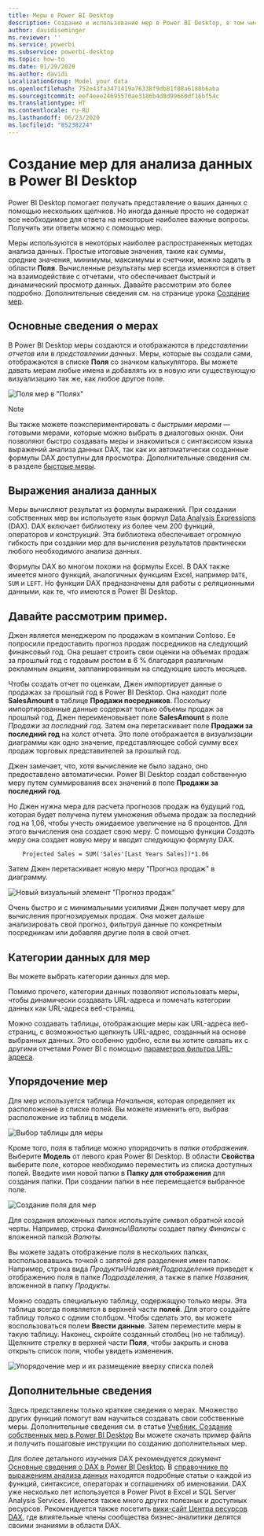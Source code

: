 ```yaml
---
title: Меры в Power BI Desktop
description: Создание и использование мер в Power BI Desktop, в том числе быстрых мер и синтаксиса DAX
author: davidiseminger
ms.reviewer: ''
ms.service: powerbi
ms.subservice: powerbi-desktop
ms.topic: how-to
ms.date: 01/29/2020
ms.author: davidi
LocalizationGroup: Model your data
ms.openlocfilehash: 752e43fa3471419a76338f9db81f08a6180b6aba
ms.sourcegitcommit: eef4eee24695570ae3186b4d8d99660df16bf54c
ms.translationtype: HT
ms.contentlocale: ru-RU
ms.lasthandoff: 06/23/2020
ms.locfileid: "85238224"
---
```

# <a name="create-measures-for-data-analysis-in-power-bi-desktop"></a>Создание мер для анализа данных в Power BI Desktop

Power BI Desktop помогает получать представление о ваших данных с помощью нескольких щелчков. Но иногда данные просто не содержат все необходимое для ответа на некоторые наиболее важные вопросы. Получить эти ответы можно с помощью мер.

Меры используются в некоторых наиболее распространенных методах анализа данных. Простые итоговые значения, такие как суммы, средние значения, минимумы, максимумы и счетчики, можно задать в области **Поля**. Вычисленные результаты мер всегда изменяются в ответ на взаимодействие с отчетами, что обеспечивает быстрый и динамический просмотр данных. Давайте рассмотрим это более подробно. Дополнительные сведения см. на странице урока [Создание мер](/learn/modules/model-data-power-bi/4b-create-calculated-measures).

## <a name="understanding-measures"></a>Основные сведения о мерах

В Power BI Desktop меры создаются и отображаются в *представлении отчетов* или в *представлении данных*. Меры, которые вы создали сами, отображаются в списке **Поля** со значком калькулятора. Вы можете давать мерам любые имена и добавлять их в новую или существующую визуализацию так же, как любое другое поле.

![Поля мер в "Полях"](media/desktop-measures/measuresinpbid_measinfieldlist.png)

> [!NOTE]
> Вы также можете поэкспериментировать с *быстрыми мерами* — готовыми мерами, которые можно выбрать в диалоговых окнах. Они позволяют быстро создавать меры и знакомиться с синтаксисом языка выражений анализа данных DAX, так как их автоматически созданные формулы DAX доступны для просмотра. Дополнительные сведения см. в разделе [быстрые меры](desktop-quick-measures.md).
> 
> 

## <a name="data-analysis-expressions"></a>Выражения анализа данных

Меры вычисляют результат из формулы выражений. При создании собственных мер вы используете язык формул [Data Analysis Expressions](/dax/) (DAX). DAX включает библиотеку из более чем 200 функций, операторов и конструкций. Эта библиотека обеспечивает огромную гибкость при создании мер для вычисления результатов практически любого необходимого анализа данных.

Формулы DAX во многом похожи на формулы Excel. В DAX также имеется много функций, аналогичных функциям Excel, например `DATE`, `SUM` и `LEFT`. Но функции DAX предназначены для работы с реляционными данными, как те, что имеются в Power BI Desktop.

## <a name="lets-look-at-an-example"></a>Давайте рассмотрим пример.

Джен является менеджером по продажам в компании Contoso. Ее попросили предоставить прогноз продаж посредников на следующий финансовый год. Она решает строить свои оценки на объемах продаж за прошлый год с годовым ростом в 6 % благодаря различным рекламным акциям, запланированным на следующие шесть месяцев.

Чтобы создать отчет по оценкам, Джен импортирует данные о продажах за прошлый год в Power BI Desktop. Она находит поле **SalesAmount** в таблице **Продажи посредников**. Поскольку импортированные данные содержат только объемы продаж за прошлый год, Джен переименовывает поле **SalesAmount** в поле *Продажи за последний год*. Затем она перетаскивает поле **Продажи за последний год** на холст отчета. Это поле отображается в визуализации диаграммы как одно значение, представляющее собой сумму всех продаж торговых представителей за прошлый год.

Джен замечает, что, хотя вычисление не было задано, оно предоставлено автоматически. Power BI Desktop создал собственную меру путем суммирования всех значений в поле **Продажи за последний год**.

Но Джен нужна мера для расчета прогнозов продаж на будущий год, которая будет получена путем умножения объема продаж за последний год на 1,06, чтобы учесть ожидаемое увеличение на 6 процентов. Для этого вычисления она создает свою меру. С помощью функции *Создать меру* она создает новую меру и вводит следующую формулу DAX.

```dax
    Projected Sales = SUM('Sales'[Last Years Sales])*1.06
```

Затем Джен перетаскивает новую меру "Прогноз продаж" в диаграмму.

![Новый визуальный элемент "Прогноз продаж"](media/desktop-measures/measuresinpbid_lastyearsales.png)

Очень быстро и с минимальными усилиями Джен получает меру для вычисления прогнозируемых продаж. Она может дальше анализировать свой прогноз, фильтруя данные по конкретным посредникам или добавляя другие поля в свой отчет.

## <a name="data-categories-for-measures"></a>Категории данных для мер

Вы можете выбрать категории данных для мер.

Помимо прочего, категории данных позволяют использовать меры, чтобы динамически создавать URL-адреса и помечать категории данных как URL-адреса веб-страниц.

Можно создавать таблицы, отображающие меры как URL-адреса веб-страниц, с возможностью щелкнуть URL-адрес, созданный на основе выбранных данных. Это особенно удобно, если вы хотите связать их с другими отчетами Power BI с помощью [параметров фильтра URL-адреса](../collaborate-share/service-url-filters.md).

## <a name="organizing-your-measures"></a>Упорядочение мер

Для мер используется таблица *Начальная*, которая определяет их расположение в списке полей. Вы можете изменить его, выбрав расположение из таблиц в модели.

![Выбор таблицы для меры](media/desktop-measures/measures-03.png)

Кроме того, поля в таблице можно упорядочить в *папки отображения*. Выберите **Модель** от левого края Power BI Desktop. В области **Свойства** выберите поле, которое необходимо переместить из списка доступных полей. Введите имя новой папки в **Папку для отображения** для создания папки. При создании папки в нее перемещается выбранное поле.

![Создание поля для мер](media/desktop-measures/measures-04.gif)

Для создания вложенных папок используйте символ обратной косой черты. Например, строка *Финансы\Валюты* создает папку *Финансы* с вложенной папкой *Валюты*.

Вы можете задать отображение поля в нескольких папках, воспользовавшись точкой с запятой для разделения имен папок. Например, строка вида *Продукты\Названия;Подразделения* приведет к отображению поля в папке *Подразделения*, а также в папке *Названия*, вложенной в папку *Продукты*.

Можно создать специальную таблицу, содержащую только меры. Эта таблица всегда появляется в верхней части **полей**. Для этого создайте таблицу только с одним столбцом. Чтобы сделать это, вы можете воспользоваться полем **Ввести данные**. Затем переместите меры в такую таблицу. Наконец, скройте созданный столбец (но не таблицу). Щелкните стрелку в верхней части **Поля**, чтобы закрыть и снова открыть список поля, чтобы увидеть изменения.

![Упорядочение мер и их размещение вверху списка полей](media/desktop-measures/measures-05.png)

## <a name="learn-more"></a>Дополнительные сведения

Здесь представлены только краткие сведения о мерах. Множество других функций помогут вам научиться создавать свои собственные меры. Дополнительные сведения см. в статье [Учебник. Создание собственных мер в Power BI Desktop](desktop-tutorial-create-measures.md) Вы можете скачать пример файла и получить пошаговые инструкции по созданию дополнительных мер.  

Для более детального изучения DAX рекомендуется документ [Основные сведения о DAX в Power BI Desktop](desktop-quickstart-learn-dax-basics.md). В [справочнике по выражениям анализа данных](/dax/) находятся подробные статьи о каждой из функций, синтаксисе, операторах и соглашениях об именовании. DAX уже несколько лет используется в Power Pivot в Excel и SQL Server Analysis Services. Имеется также много других полезных и доступных ресурсов. Рекомендуется также посетить [вики-сайт Центра ресурсов DAX](https://social.technet.microsoft.com/wiki/contents/articles/1088.dax-resource-center.aspx), где влиятельные члены сообщества бизнес-аналитики делятся своими знаниями в области DAX.
